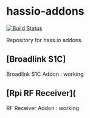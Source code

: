 # hassio-addons
[![Build Status](https://travis-ci.org/bestlibre/hassio-addons.svg?branch=master)](https://travis-ci.org/bestlibre/hassio-addons)

Repository for hass.io addons.

## [Broadlink S1C]

Broadlink S1C Addon : working

## [Rpi RF Receiver](

RF Receiver Addon : working


